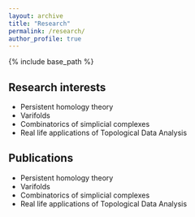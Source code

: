 ```yaml
---
layout: archive
title: "Research"
permalink: /research/
author_profile: true
---
```


{% include base_path %}

<h2> Research interests</h2>
		<ul>
			<li> Persistent homology theory </li>
			<li> Varifolds </li>
			<li> Combinatorics of simplicial complexes </li>
			<li> Real life applications of Topological Data Analysis </li>				
		</ul>

<h2>Publications</h2>
		<ul>
			<li> Persistent homology theory </li>
			<li> Varifolds </li>
			<li> Combinatorics of simplicial complexes </li>
			<li> Real life applications of Topological Data Analysis </li>				
		</ul>
